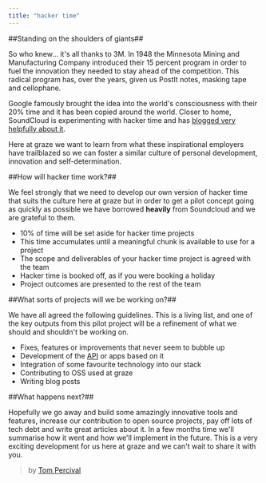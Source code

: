 ```yaml
---
title: "hacker time"
---
```


##Standing on the shoulders of giants##

So who knew... it's all thanks to 3M.  In 1948 the Minnesota Mining and Manufacturing Company introduced their 15
percent program in order to fuel the innovation they needed to stay ahead of the competition.  This radical program has, over the years, given us PostIt notes, masking tape and cellophane.

Google famously brought the idea into the world's consciousness with their 20% time and it has been copied around the  world. Closer to home, SoundCloud is experimenting with hacker time and has [blogged very helpfully about it](http://backstage.soundcloud.com/2011/12/stop-hacker-time 'Soundcloud blog - Stop! Hacker Time').

Here at graze we want to learn from what these inspirational employers have trailblazed so we can foster a similar culture of personal development, innovation and self-determination.

##How will hacker time work?##

We feel strongly that we need to develop our own version of hacker time that suits the culture here at graze but in order to get a pilot concept going as quickly as possible we have borrowed **heavily** from Soundcloud and we are grateful to them.

+ 10% of time will be set aside for hacker time projects
+ This time accumulates until a meaningful chunk is available to use for a project
+ The scope and deliverables of your hacker time project is agreed with the team
+ Hacker time is booked off, as if you were booking a holiday
+ Project outcomes are presented to the rest of the team

##What sorts of projects will we be working on?##

We have all agreed the following guidelines. This is a living list, and one of the key outputs from this pilot project will be a refinement of what we should and shouldn't be working on.

+ Fixes, features or improvements that never seem to bubble up
+ Development of the [API](https://github.com/graze/API-Client 'Graze API client') or apps based on it
+ Integration of some favourite technology into our stack
+ Contributing to OSS used at graze
+ Writing blog posts

##What happens next?##

Hopefully we go away and build some amazingly innovative tools and features, increase our contribution to open source projects, pay off lots of tech debt and write great articles about it.  In a few months time we'll summarise how it went and how we'll implement in the future.  This is a very exciting development for us here at graze and we can't wait to share it with you.

> by [Tom Percival](https://github.com/tompercival)